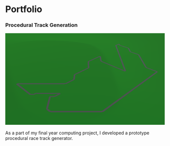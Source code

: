 # Portfolio

### Procedural Track Generation

![track image](/Images/Track/Track_screenshot.png)

As a part of my final year computing project, I developed a prototype procedural race track generator.
